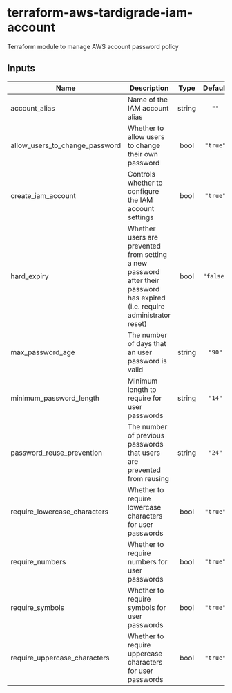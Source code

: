 # terraform-aws-tardigrade-iam-account

Terraform module to manage AWS account password policy

## Inputs

| Name | Description | Type | Default | Required |
|------|-------------|:----:|:-----:|:-----:|
| account\_alias | Name of the IAM account alias | string | `""` | no |
| allow\_users\_to\_change\_password | Whether to allow users to change their own password | bool | `"true"` | no |
| create\_iam\_account | Controls whether to configure the IAM account settings | bool | `"true"` | no |
| hard\_expiry | Whether users are prevented from setting a new password after their password has expired (i.e. require administrator reset) | bool | `"false"` | no |
| max\_password\_age | The number of days that an user password is valid | string | `"90"` | no |
| minimum\_password\_length | Minimum length to require for user passwords | string | `"14"` | no |
| password\_reuse\_prevention | The number of previous passwords that users are prevented from reusing | string | `"24"` | no |
| require\_lowercase\_characters | Whether to require lowercase characters for user passwords | bool | `"true"` | no |
| require\_numbers | Whether to require numbers for user passwords | bool | `"true"` | no |
| require\_symbols | Whether to require symbols for user passwords | bool | `"true"` | no |
| require\_uppercase\_characters | Whether to require uppercase characters for user passwords | bool | `"true"` | no |

